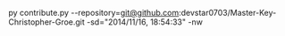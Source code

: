 py contribute.py --repository=git@github.com:devstar0703/Master-Key-Christopher-Groe.git -sd="2014/11/16, 18:54:33" -nw